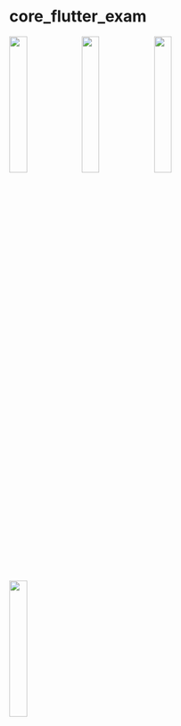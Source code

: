 # core_flutter_exam

<p>
  <img src= "https://github.com/AishwaryaBaisane/core_flutter_exam/assets/149373597/22eba1d6-b69c-49ef-b883-e95bd9d09a16" height = 25% width= 25%>
  <img src= "https://github.com/AishwaryaBaisane/core_flutter_exam/assets/149373597/1b77e5ac-2937-4307-8712-df073d525d6b" height = 25% width =25%>
  <img src= "https://github.com/AishwaryaBaisane/core_flutter_exam/assets/149373597/b7a7ca6e-213d-4f23-af53-9e7ff464284e" height = 25% width =25%>
  <img src= "https://github.com/AishwaryaBaisane/core_flutter_exam/assets/149373597/6f90b4d0-e952-44da-a696-ec27b795cfd3" height = 25% width = 25%>
</p>

